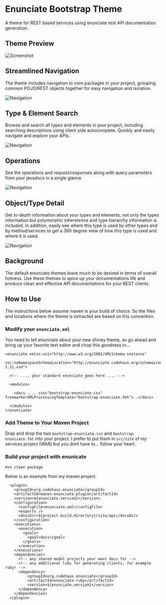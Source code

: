 # Enunciate Bootstrap Theme

A theme for REST based services using enunciate rest API documentation generation.

## Theme Preview

![Screenshot](https://raw.githubusercontent.com/terrancesnyder/enunciate-bootstrap-theme/master/screenshot.png)

## Streamlined Navigation

The theme includes navigation to core packages in your project, grouping common POJO/REST objects
together for easy navigation and isolation.

![Navigation](https://raw.githubusercontent.com/terrancesnyder/enunciate-bootstrap-theme/master/nav.png)

## Type & Element Search

Browse and search all types and elements in your project, including searching descriptions using client
side autocomplete. Quickly and easily navigate and explore your APIs.

![Navigation](https://raw.githubusercontent.com/terrancesnyder/enunciate-bootstrap-theme/master/search.png)

## Operations

See the operations and request/responses along with query parameters from your javadocs in a single glance.

![Navigation](https://raw.githubusercontent.com/terrancesnyder/enunciate-bootstrap-theme/master/operations.png)

## Object/Type Detail

Get in-depth information about your types and elements, not only the types information but polymorphic
inheretence and type hierarchy information is included. In addition, easily see where this type is used
by other types and by method/services to get a 360 degree view of how this type is used and where it is used.

![Navigation](https://raw.githubusercontent.com/terrancesnyder/enunciate-bootstrap-theme/master/type.png)

## Background

The default enunciate themes leave much to be desired in terms of overall hotness. Use
these themes to spice up your documentations life and produce clean and effective
API documentations for your REST clients.

## How to Use

The instructions below assume maven is your build of choice. So the files and locations
where the theme is extracted are based on this convention.

### Modify your `enunciate.xml`

You need to tell enunciate about your new shiney theme, so go ahead and bring up
your favorite text editor and chop this goodness in...

    <enunciate xmlns:xsi="http://www.w3.org/2001/XMLSchema-instance"
      xsi:noNamespaceSchemaLocation="http://enunciate.codehaus.org/schemas/enunciate-1.21.xsd">

      <!-- .... your standard enunciate goes here .... -->

      <modules>
            
        <docs .... css="bootstrap-enunciate.css" freemarkerXMLProcessingTemplate="bootstrap-enunciate.fmt">..</docs>
         
      </modules>
    </enunciate>

### Add Theme to Your Maven Project

Drap and drop the two `bootstrap-enunciate.css` and `bootstrap-enunciate.fmt` into your project. I prefer to put
them in `src/site` of my services project (WAR) but you dont have to... follow your heart.

### Build your project with enunicate

`mvn clean package`

Below is an example from my maven project.

      <plugin>
        <groupId>org.codehaus.enunciate</groupId>
        <artifactId>maven-enunciate-plugin</artifactId>
        <version>${enunciate.version}</version>
        <configuration>
          <configFile>enunciate.xml</configFile>
          <exports />
          <docsDir>${project.build.directory}/site/api</docsDir>
        </configuration>
        <executions>
          <execution>
            <goals>
              <goal>docs</goal>
            </goals>
          </execution>
        </executions>
        <dependencies>
          <!-- any shared model projects your want docs for -->
          <!-- any additional libs for generating clients, for example ruby! -->
          <dependency>
              <groupId>org.codehaus.enunciate</groupId>
              <artifactId>enunciate-ruby</artifactId>
              <version>${enunciate.version}</version>
          </dependency>
        </dependencies>
      </plugin>